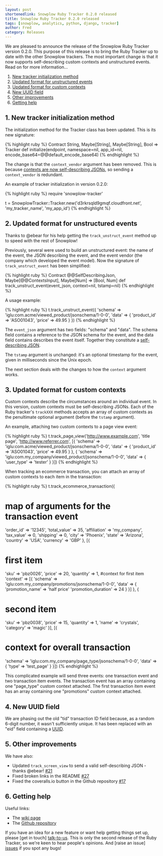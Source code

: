 ```yaml
---
layout: post
shortenedlink: Snowplow Ruby Tracker 0.2.0 released
title: Snowplow Ruby Tracker 0.2.0 released
tags: [snowplow, analytics, python, django, tracker]
author: Fred
category: Releases
---
```


We are pleased to announce the release of the Snowplow Ruby Tracker version 0.2.0. This purpose of this release is to bring the Ruby Tracker up to date with the other Snowplow trackers. The most important change is that it now supports self-describing custom contexts and unstructured events. Read on for more information...

1. [New tracker initialization method](/blog/2014-07-28-snowplow-ruby-tracker-0.2.0-released/#initialization)
2. [Updated format for unstructured events](/blog/2014-07-28-snowplow-ruby-tracker-0.2.0-released/#unstruct-events)
3. [Updated format for custom contexts](/blog/2014-07-28-snowplow-ruby-tracker-0.2.0-released/#contexts)
4. [New UUID field](/blog/2014-07-28-snowplow-ruby-tracker-0.2.0-released/#uuid)
5. [Other improvements](/blog/2014-07-28-snowplow-ruby-tracker-0.2.0-released/#improvements)
6. [Getting help](/blog/2014-07-28-snowplow-ruby-tracker-0.2.0-released/#improvements)

<!--more-->

<h2><a name="initialization">1. New tracker initialization method</a></h2>

The initialization method for the Tracker class has been updated. This is its new signature:

{% highlight ruby %}
Contract String, Maybe[String], Maybe[String], Bool => Tracker
def initialize(endpoint, namespace=nil, app_id=nil, encode_base64=@@default_encode_base64)
{% endhighlight %}

The change is that the `context_vendor` argument has been removed. This is because [contexts are now self-describing JSONs](/blog/2014/04/23/snowplow-ruby-tracker-0.1.0-released/#contexts), so sending a `context_vendor` is redundant.

An example of tracker initialization in version 0.2.0:

{% highlight ruby %}
require 'snowplow-tracker'

t = SnowplowTracker::Tracker.new('d3rkrsqld9gmqf.cloudfront.net', 'my_tracker_name', 'my_app_id')
{% endhighlight %}

<h2><a name="unstruct-events">2. Updated format for unstructured events</a></h2>

Thanks to @ebear for his help getting the `track_unstruct_event` method up to speed with the rest of Snowplow!

Previously, several were used to build an unstructured event: the name of the event, the JSON describing the event, and the event vendor (the company which developed the event model). Now the signature of `track_unstruct_event` has been simplified:

{% highlight ruby %}
Contract @@SelfDescribingJson, Maybe[@@ContextsInput], Maybe[Num] => [Bool, Num]
def track_unstruct_event(event_json, context=nil, tstamp=nil)
{% endhighlight %}

A usage example:

{% highlight ruby %}
t.track_unstruct_event({
  'schema' => 'iglu:com.acme/viewed_product/jsonschema/1-0-0',
  'data' => {
    'product_id' => 'ASO01043',
    'price' => 49.95
  }
})
{% endhighlight %}

The `event_json` argument has two fields: "schema" and "data". The schema field contains a reference to the JSON schema for the event, and the data field contains describes the event itself. Together they constitute a [self-describing JSON][self-describing-jsons].

The `tstamp` argument is unchanged: it's an optional timestamp for the event, given in milliseconds since the Unix epoch.

The next section deals with the changes to how the `context` argument works.

<h2><a name="unstruct-events">3. Updated format for custom contexts</a></h2>

Custom contexts describe the circumstances around an individual event. In this version, custom contexts must be self-describing JSONs. Each of the Ruby tracker's `trackXXX` methods accepts an array of custom contexts as the penultimate optional argument (before the `tstamp` argument). 

An example, attaching two custom contexts to a page view event:

{% highlight ruby %}
t.track_page_view('http://www.example.com', 'title page', 'http://www.referrer.com', [{
  'schema' => 'iglu:com.acme/viewed_product/jsonschema/1-0-0',
  'data' => {
    'product_id' => 'ASO01043',
    'price' => 49.95
  }
},
{
  'schema' => 'iglu:com.my_company/viewed_product/jsonschema/1-0-0',
  'data' => {
    'user_type' => 'tester'
  }
}])
{% endhighlight %}

When tracking an ecommerce transaction, you can attach an array of custom contexts to each item in the transaction:

{% highlight ruby %}
t.track_ecommerce_transaction({
  # map of arguments for the transaction event
  'order_id' => '12345',
  'total_value' => 35,
  'affiliation' => 'my_company',
  'tax_value' => 0,
  'shipping' => 0,
  'city' => 'Phoenix',
  'state' => 'Arizona',
  'country' => 'USA',
  'currency' => 'GBP'
},
[{
  # first item
  'sku' => 'pbz0026',
  'price' => 20,
  'quantity' => 1,
  #context for first item
  'context' => [{
  	'schema' => 'iglu:com.my_company/promotions/jsonschema/1-0-0',
  	'data' => {
  	  'promotion_name' => 'half price'
      'promotion_duration' => 24
    }
  }]
},
{
  # second item
  'sku' => 'pbz0038',
  'price' => 15,
  'quantity' => 1,
  'name' => 'crystals',
  'category' => 'magic'
}], 
[{
  # context for overall transaction
  'schema' => 'iglu:com.my_company/page_type/jsonschema/1-0-0',
  'data' => {
    'type' => 'test_page'
  }
}])
{% endhighlight %}

This complicated example will send three events: one transaction event and two transaction item events. The transaction event has an array containing one "page_type" custom context attached. The first transaction item event has an array containing one "promotions" custom context attached.


<h2><a name="uuid">4. New UUID field</a></h2>

We are phasing out the old "tid" transaction ID field because, as a random 6-digit number, it wasn't sufficiently unique. It has been replaced with an "eid" field containing a [UUID][uuid].

<h2><a name="improvements">5. Other improvements</a></h2>

We have also:

* Updated `track_screen_view` to send a valid self-describing JSON - thanks @ebear! [#21][21]
* Fixed broken links in the README [#27][27]
* Fixed the coveralls.io button in the Github repository [#17][17]

<h2><a name="help">6. Getting help</a></h2>

Useful links:

* The [wiki page][wiki]
* The [Github repository][repo]

If you have an idea for a new feature or want help getting things set up, please [get in touch] [talk-to-us]. This is only the second release of the Ruby Tracker, so we're keen to hear people's opinions. And [raise an issue] [issues] if you spot any bugs!

[rubygems]: http://rubygems.org/gems/snowplow-tracker

[repo]: https://github.com/snowplow/snowplow-ruby-tracker
[wiki]: https://github.com/snowplow/snowplow/wiki/Ruby-Tracker
[setup]: https://github.com/snowplow/snowplow/wiki/Ruby-tracker-setup
[talk-to-us]: https://github.com/snowplow/snowplow/wiki/Talk-to-us
[issues]: https://github.com/snowplow/snowplow-ruby-tracker/issues

[17]: https://github.com/snowplow/snowplow-ruby-tracker/issues/17
[21]: https://github.com/snowplow/snowplow-ruby-tracker/issues/21
[27]: https://github.com/snowplow/snowplow-ruby-tracker/issues/27

[self-describing-jsons]: http://snowplowanalytics.com/blog/2014/05/15/introducing-self-describing-jsons/
[json-schema]: http://json-schema.org/
[uuid]: http://en.wikipedia.org/wiki/Universally_unique_identifier
